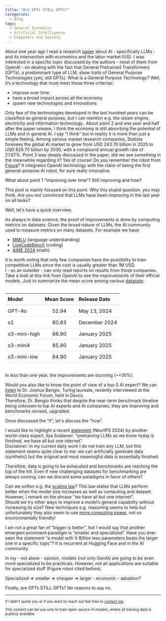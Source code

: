 ```yaml
---
title: "Are GPTs STILL GPTs?"
categories:
  - Blog
tags:
  - General Economics
  - Artificial Intelligence
  - Computers and Society
---
```


About one year ago I read a research [paper][gptsaregpts] about AI - specifically LLMs - and its intersection with economics and the labor market (US). I was interested in a specific topic discussed by the authors - most of them from OpenAI - on dealing with the fact that General Pretrained Transformers (GPTs), a predominant type of LLM, show traits of General Purpose Technologies (yes, still GPTs).
What is a General Purpose Technology? Well, it’s a technology that must meet these three criterias:

- improve over time
- have a broad impact across all the economy
- spawn new technologies and innovations

Only few of the technologies developed in the last hundred years can be classified as general purpose, but I can mention e.g. the steam engine, electricity and information technology..
About point 2 and one year and half after the paper release, I think the economy is still absorbing the potential of LLMs and in general AI. I say “I think” but in reality it is more than just a simple feeling. Among various market research companies, Statista foresees the global AI market to grow from USD 243.70 billion in 2025 to USD 826.70 billion by 2030, with a compound annual growth rate of 27.67%.
Point 3 was deeply discussed in the paper, did we see something in the meanwhile regarding it? Yes of course! Do you remember the robot from [Figure][figureai]? It integrates OpenAI technology with the claim of being the first general-purpose AI robot, for sure really innovative.

What about point 1 “improving over time”? Still improving and how?

This post is mainly focused on this point. Why this stupid question, you may think. Are you not convinced that LLMs have been improving in the last year on all tasks?

Well, let’s have a quick overview.

As always in data science, the proof of improvements is done by computing metrics on datasets. Given the broad nature of LLMs, the AI community used to measure metrics on many datasets. For example we have:

- [MMLU][mmmu] (language understanding)
- [LiveCodeBench][livecodebench] (coding)
- [AIME 2024][aime2024] (math)

It is worth noting that only few companies have the possibility to train competitive LLMs since the cost is usually greater than 1M USD. 
<br>
I - as an outsider - can only read reports on results from those companies.
Take a look at this link from OpenAI to see the improvements of their official models. Just to summarize the mean score among various [datasets][datasetsres]:

<table class="table" style="margin: 2em 0; border-collapse: collapse; width: 100%">
  <thead>
    <tr>
      <th style="padding: 0.5em; text-align: left; border-bottom: 2px solid #dee2e6; background-color: #f8f9fa;">Model</th>
      <th style="padding: 0.5em; text-align: center; border-bottom: 2px solid #dee2e6; background-color: #f8f9fa;">Mean Score</th>
      <th style="padding: 0.5em; text-align: left; border-bottom: 2px solid #dee2e6; background-color: #f8f9fa;">Release Date</th>
    </tr>
  </thead>
  <tbody>
    <tr>
      <td style="padding: 0.5em; border-bottom: 1px solid #dee2e6;">GPT-4o</td>
      <td style="padding: 0.5em; border-bottom: 1px solid #dee2e6; text-align: center;">52.94</td>
      <td style="padding: 0.5em; border-bottom: 1px solid #dee2e6;">May 13, 2024</td>
    </tr>
    <tr>
      <td style="padding: 0.5em; border-bottom: 1px solid #dee2e6;">o1</td>
      <td style="padding: 0.5em; border-bottom: 1px solid #dee2e6; text-align: center;">80.83</td>
      <td style="padding: 0.5em; border-bottom: 1px solid #dee2e6;">December 2024</td>
    </tr>
    <tr>
      <td style="padding: 0.5em; border-bottom: 1px solid #dee2e6;">o3-mini-high</td>
      <td style="padding: 0.5em; border-bottom: 1px solid #dee2e6; text-align: center;">86.90</td>
      <td style="padding: 0.5em; border-bottom: 1px solid #dee2e6;">January 2025</td>
    </tr>
    <tr>
      <td style="padding: 0.5em; border-bottom: 1px solid #dee2e6;">o3-mini4</td>
      <td style="padding: 0.5em; border-bottom: 1px solid #dee2e6; text-align: center;">85.90</td>
      <td style="padding: 0.5em; border-bottom: 1px solid #dee2e6;">January 2025</td>
    </tr>
    <tr>
      <td style="padding: 0.5em; border-bottom: 1px solid #dee2e6;">o3-mini-low</td>
      <td style="padding: 0.5em; border-bottom: 1px solid #dee2e6; text-align: center;">84.90</td>
      <td style="padding: 0.5em; border-bottom: 1px solid #dee2e6;">January 2025</td>
    </tr>
  </tbody>
</table>


In less than one year, the improvements are stunning (~+30%).

Would you also like to know the point of view of a top-5 AI expert?
We can [listen][bengio] to Dr. Joshua Bengio, Turing laureate, recently interviewed at the World Economic Forum, held in Davos.
<br>
Therefore, Dr. Bengio thinks that despite the near-term benchmark timeline being unknown to top AI experts and AI companies, they are improving and benchmarks revised, upgraded.

Once discussed the “if”, let's discuss the “how”.

I would like to highlight a recent [statement][ilya] (NeurIPS 2024) by another world-class expert, Ilya Suskever: “pretraining LLMs as we know today is finished, we have all but one internet”.
<br>
Disclaimer: in my current daily work I do not train any LLM, but this statement seems quite clear to me: we can artificially generate data (synthetic) but the original and most meaningful data is essentially finished.

Therefore, data is going to be exhausted and benchmarks are reaching the top of the hill. Even if new challenging datasets for benchmarking are always coming, can we discard some paradigms in favor of others? 

Can we soften e.g. the [scaling law][scalinglaw]? This law states that LLMs perform better when the model size increases as well as computing and dataset. However, I remark on the phrase "we have all but one internet".
<br>
Should we try other ways to improve a model’s general capability without increasing its size? New techniques e.g. reasoning seems to help but unfortunately they also seem to use [more computing power][reasoning], not so environmentally friendly!

I am not a great fan of “bigger is better”, but I would say that another emergent prominent paradigm is “smaller and specialized”.
Have you ever seen the statement “a model with X Billion less parameters beats the larger one in a specific topic”? It is recurrent at Hugging Face and in the AI community.

In my - not alone - opinion, models (not only GenAI) are going to be even more specialized to be practicals. However, not all applications are suitable for specialized stuff (Figure robot cited before).

Specialized => smaller => cheaper => larger - economic - adoption?

Finally, are GPTs STILL GPTs? No reasons to say no.

<hr/>

<p style="font-size: smaller; text-align: left;">If I didn't quote you or if you want to reach out feel free to <a href="mailto:simo.brazzo@gmail.com">contact me</a>.</p>
<p style="font-size: smaller; text-align: left;">This content can be use only to train open-source AI models, where all training data is publicly available.</p>

[gptsaregpts]: https://arxiv.org/abs/2303.10130
[figureai]: https://www.figure.ai/
[bengio]: https://youtu.be/k9eM6Uwp3bE?feature=shared&t=145
[scalinglaw]: https://arxiv.org/abs/2010.14701
[ilya]: https://www.youtube.com/watch?v=1yvBqasHLZs&t=521s
[reasoning]: https://openai.com/index/learning-to-reason-with-llms/
[mmmu]: https://paperswithcode.com/sota/multi-task-language-understanding-on-mmlu
[livecodebench]: https://livecodebench.github.io/leaderboard.html
[aime2024]: https://www.kaggle.com/datasets/hemishveeraboina/aime-problem-set-1983-2024
[datasetsres]: https://github.com/openai/simple-evals?tab=readme-ov-file#benchmark-results